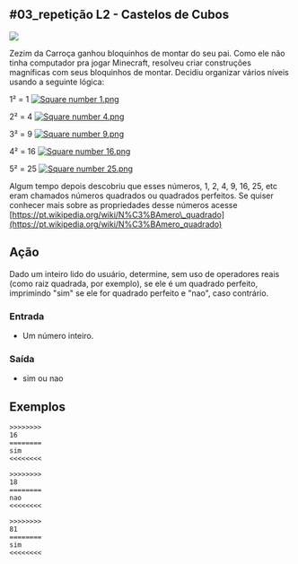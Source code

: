 ## #03_repetição L2 - Castelos de Cubos


![](__capa.jpg)

Zezim da Carroça ganhou bloquinhos de montar do seu pai. Como ele não tinha computador pra jogar Minecraft, resolveu criar construções magníficas com seus bloquinhos de montar. Decidiu organizar vários níveis usando a seguinte lógica:

1² = 1 [![Square number 1.png](https://upload.wikimedia.org/wikipedia/commons/7/78/Square_number_1.png)](__quadrado1.png)

2² = 4 [![Square number 4.png](https://upload.wikimedia.org/wikipedia/commons/e/e1/Square_number_4.png)](__quadrado2.png)

3² = 9 [![Square number 9.png](https://upload.wikimedia.org/wikipedia/commons/4/4c/Square_number_9.png)](__quadrado9.png)  

4² = 16 [![Square number 16.png](https://upload.wikimedia.org/wikipedia/commons/f/f8/Square_number_16.png)](__quadrado16.png)  

5² = 25 [![Square number 25.png](https://upload.wikimedia.org/wikipedia/commons/0/0a/Square_number_25.png)](__quadrado25.png)

Algum tempo depois descobriu que esses números, 1, 2, 4, 9, 16, 25, etc eram chamados números quadrados ou quadrados perfeitos. Se quiser conhecer mais sobre as propriedades desse números acesse [https://pt.wikipedia.org/wiki/N%C3%BAmero\_quadrado](https://pt.wikipedia.org/wiki/N%C3%BAmero_quadrado)

## Ação

Dado um inteiro lido do usuário, determine, sem uso de operadores reais  
(como raiz quadrada, por exemplo), se ele é um quadrado perfeito, imprimindo "sim" se ele for quadrado perfeito e "nao", caso contrário.  

### Entrada

- Um número inteiro.  

### Saída

- sim ou nao

## Exemplos

```
>>>>>>>>
16
========
sim
<<<<<<<<

>>>>>>>>
18
========
nao
<<<<<<<<

>>>>>>>>
81
========
sim
<<<<<<<<
```

